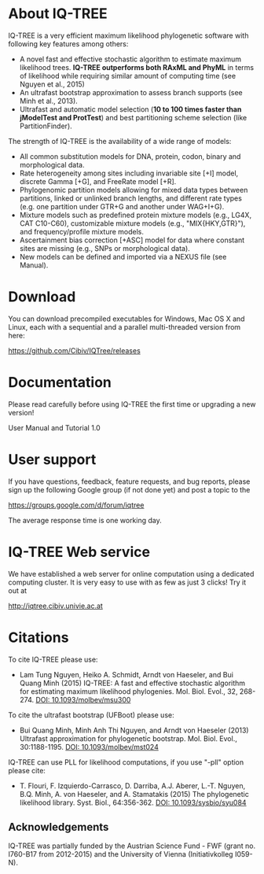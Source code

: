 # About IQ-TREE

IQ-TREE is a very efficient maximum likelihood phylogenetic software with following key features among others:
* A novel fast and effective stochastic algorithm to estimate maximum likelihood trees. **IQ-TREE outperforms both RAxML and PhyML** in terms of likelihood while requiring similar amount of computing time (see Nguyen et al., 2015)
* An ultrafast bootstrap approximation to assess branch supports (see Minh et al., 2013).
* Ultrafast and automatic model selection (**10 to 100 times faster than jModelTest and ProtTest**) and best partitioning scheme selection (like PartitionFinder).

The strength of IQ-TREE is the availability of a wide range of models:

* All common substitution models for DNA, protein, codon, binary and morphological data.
* Rate heterogeneity among sites including invariable site [+I] model, discrete Gamma [+G], and FreeRate model [+R].
* Phylogenomic partition models allowing for mixed data types between partitions, linked or unlinked branch lengths, and different rate types (e.g. one partition under GTR+G and another under WAG+I+G).
* Mixture models such as predefined protein mixture models (e.g., LG4X, CAT C10-C60), customizable mixture models (e.g., "MIX{HKY,GTR}"), and frequency/profile mixture models.
* Ascertainment bias correction [+ASC] model for data where constant sites are missing (e.g., SNPs or morphological data).
* New models can be defined and imported via a NEXUS file (see Manual).

# Download 

You can download precompiled executables for Windows, Mac OS X and Linux, each with a sequential and a parallel multi-threaded version from here:

<https://github.com/Cibiv/IQTree/releases>

# Documentation

Please read carefully before using IQ-TREE the first time or upgrading a new version! 

User Manual and Tutorial 1.0

# User support

If you have questions, feedback, feature requests, and bug reports, please sign up the following Google group (if not done yet) and post a topic to the 

<https://groups.google.com/d/forum/iqtree>

The average response time is one working day.

# IQ-TREE Web service

We have established a web server for online computation using a dedicated computing cluster. It is very easy to use with as few as just 3 clicks! Try it out at

<http://iqtree.cibiv.univie.ac.at>

# Citations

To cite IQ-TREE please use:
* Lam Tung Nguyen, Heiko A. Schmidt, Arndt von Haeseler, and Bui Quang Minh (2015) IQ-TREE: A fast and effective stochastic algorithm for estimating maximum likelihood phylogenies. Mol. Biol. Evol., 32, 268-274. [DOI: 10.1093/molbev/msu300](http://dx.doi.org/10.1093/molbev/msu300)

To cite the ultrafast bootstrap (UFBoot) please use:
* Bui Quang Minh, Minh Anh Thi Nguyen, and Arndt von Haeseler (2013) Ultrafast approximation for phylogenetic bootstrap. Mol. Biol. Evol., 30:1188-1195. [DOI: 10.1093/molbev/mst024](http://dx.doi.org/10.1093/molbev/mst024)

IQ-TREE can use PLL for likelihood computations, if you use "-pll" option please cite:
* T. Flouri, F. Izquierdo-Carrasco, D. Darriba, A.J. Aberer, L.-T. Nguyen, B.Q. Minh, A. von Haeseler, and A. Stamatakis (2015) The phylogenetic likelihood library. Syst. Biol., 64:356-362. [DOI: 10.1093/sysbio/syu084](http://dx.doi.org/10.1093/sysbio/syu084)

## Acknowledgements

IQ-TREE was partially funded by the Austrian Science Fund - FWF (grant no. I760-B17 from 2012-2015) and the University of Vienna (Initiativkolleg I059-N).